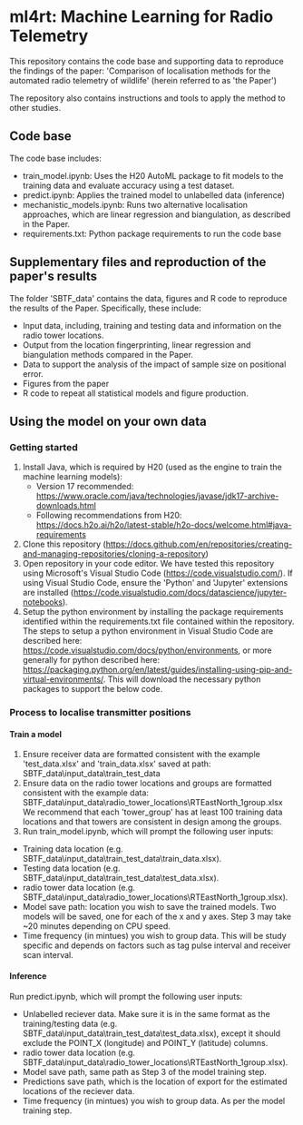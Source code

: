 # ml4rt: Machine Learning for Radio Telemetry

This repository contains the code base and supporting data to reproduce the findings of the paper: 'Comparison of localisation methods for the automated radio telemetry of wildlife' (herein referred to as 'the Paper')

The repository also contains instructions and tools to apply the method to other studies.

## Code base
The code base includes:
- train_model.ipynb: Uses the H20 AutoML package to fit models to the training data and evaluate accuracy using a test dataset.
- predict.ipynb: Applies the trained model to unlabelled data (inference)
- mechanistic_models.ipynb: Runs two alternative localisation approaches, which are linear regression and biangulation, as described in the Paper.
- requirements.txt: Python package requirements to run the code base

## Supplementary files and reproduction of the paper's results
The folder 'SBTF_data' contains the data, figures and R code to reproduce the results of the Paper. Specifically, these include:
- Input data, including, training and testing data and information on the radio tower locations.
- Output from the location fingerprinting, linear regression and biangulation methods compared in the Paper.
- Data to support the analysis of the impact of sample size on positional error.
- Figures from the paper
- R code to repeat all statistical models and figure production.

## Using the model on your own data
### Getting started
1. Install Java, which is required by H20 (used as the engine to train the machine learning models):
    - Version 17 recommended: https://www.oracle.com/java/technologies/javase/jdk17-archive-downloads.html
    - Following recommendations from H20: https://docs.h2o.ai/h2o/latest-stable/h2o-docs/welcome.html#java-requirements
2. Clone this repository (https://docs.github.com/en/repositories/creating-and-managing-repositories/cloning-a-repository)
3. Open repository in your code editor. We have tested this repository using Microsoft's Visual Studio Code (https://code.visualstudio.com/). If using Visual Studio Code, ensure the 'Python' and 'Jupyter' extensions are installed (https://code.visualstudio.com/docs/datascience/jupyter-notebooks).
4. Setup the python environment by installing the package requirements identified within the requirements.txt file contained within the repository. The steps to setup a python environment in Visual Studio Code are described here: https://code.visualstudio.com/docs/python/environments, or more generally for python described here: https://packaging.python.org/en/latest/guides/installing-using-pip-and-virtual-environments/. This will download the necessary python packages to support the below code.

### Process to localise transmitter positions
#### Train a model
1. Ensure receiver data are formatted consistent with the example 'test_data.xlsx' and 'train_data.xlsx' saved at path: SBTF_data\input_data\train_test_data
2. Ensure data on the radio tower locations and groups are formatted consistent with the example data: SBTF_data\input_data\radio_tower_locations\RTEastNorth_1group.xlsx
We recommend that each 'tower_group' has at least 100 training data locations and that towers are consistent in design among the groups.
3. Run train_model.ipynb, which will prompt the following user inputs:
- Training data location (e.g. SBTF_data\input_data\train_test_data\train_data.xlsx).
- Testing data location (e.g. SBTF_data\input_data\train_test_data\test_data.xlsx).
- radio tower data location (e.g. SBTF_data\input_data\radio_tower_locations\RTEastNorth_1group.xlsx).
- Model save path: location you wish to save the trained models. Two models will be saved, one for each of the x and y axes.
Step 3 may take ~20 minutes depending on CPU speed.
- Time frequency (in mintues) you wish to group data. This will be study specific and depends on factors such as tag pulse interval and receiver scan interval.

#### Inference
Run predict.ipynb, which will prompt the following user inputs:
- Unlabelled reciever data. Make sure it is in the same format as the training/testing data (e.g. SBTF_data\input_data\train_test_data\test_data.xlsx), except it should exclude the POINT_X (longitude) and POINT_Y (latitude) columns.
- radio tower data location (e.g. SBTF_data\input_data\radio_tower_locations\RTEastNorth_1group.xlsx).
- Model save path, same path as Step 3 of the model training step.
- Predictions save path, which is the location of export for the estimated locations of the reciever data.
- Time frequency (in mintues) you wish to group data. As per the model training step.